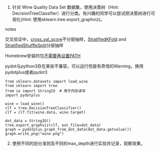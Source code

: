 1. 针对 Wine Quality Data Set 数据集，使用决策树（Hint: DecisionTreeClassifier）进行分类。有兴趣的同学可以尝试把决策树进行可视化(Hint: 使用sklearn.tree.export_graphviz)。

notes

交叉验证中，[cross_val_score](https://scikit-learn.org/stable/modules/generated/sklearn.model_selection.cross_val_score.html)不分层抽样，[StratifiedKFold](https://scikit-learn.org/stable/modules/generated/sklearn.model_selection.StratifiedKFold.html) and [StratifiedShuffleSplit](https://scikit-learn.org/stable/modules/generated/sklearn.model_selection.StratifiedShuffleSplit.html)分层抽样

Homebrew安装的包[不需要再设置PATH](https://www.jianshu.com/p/529b7558a6e0)

pydot与python3存在某些不兼容，可以运行但是有奇怪的Warning，换用pydotplus或者pydot3

```python3
from sklearn.datasets import load_wine
from sklearn import tree
from io import StringIO  # 用于内存读写
import pydotplus

wine = load_wine()
clf = tree.DecisionTreeClassifier()
clf = clf.fit(wine.data, wine.target)

dot_data = StringIO()
tree.export_graphviz(clf, out_file=dot_data)
graph = pydotplus.graph_from_dot_data(dot_data.getvalue())
graph.write_png("wine.png")
```

2. 使用不同的划分准则及不同的max_depth进行实验并记录，观察效果。
